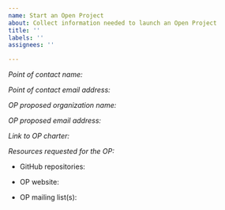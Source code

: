 ```yaml
---
name: Start an Open Project
about: Collect information needed to launch an Open Project
title: ''
labels: ''
assignees: ''

---
```


*Point of contact name:* 

*Point of contact email address:*

*OP proposed organization name:*  

*OP proposed email address:* 

*Link to OP charter:*

*Resources requested for the OP:*

- GitHub repositories:

- OP website: 

- OP mailing list(s):
